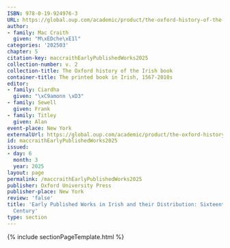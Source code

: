 ```yaml
---
ISBN: 978-0-19-924976-3
URL: https://global.oup.com/academic/product/the-oxford-history-of-the-irish-book-volume-ii-9780199249763?cc=ge&lang=3n#
author:
- family: Mac Craith
  given: "M\xEDche\xE1l"
categories: '202503'
chapter: 5
citation-key: maccraithEarlyPublishedWorks2025
collection-number: v. 2
collection-title: The Oxford history of the Irish book
container-title: The printed book in Irish, 1567-2010s
editor:
- family: Ciardha
  given: "\xC9amonn \xD3"
- family: Sewell
  given: Frank
- family: Titley
  given: Alan
event-place: New York
externalUrl: https://global.oup.com/academic/product/the-oxford-history-of-the-irish-book-volume-ii-9780199249763?cc=ge&lang=3n#
id: maccraithEarlyPublishedWorks2025
issued:
- day: 6
  month: 3
  year: 2025
layout: page
permalink: /maccraithEarlyPublishedWorks2025
publisher: Oxford University Press
publisher-place: New York
review: 'false'
title: 'Early Published Works in Irish and their Distribution: Sixteenth to Eighteenth
  Century'
type: section
---
```

{% include sectionPageTemplate.html %}